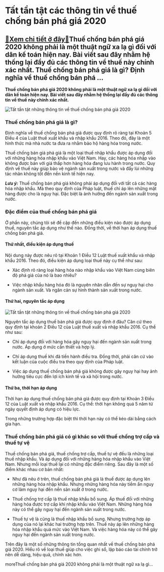 Tất tần tật các thông tin về thuế chống bán phá giá 2020
========================================================

[:gift:Xem chi tiết ở đây:gift:](https://hddtvn.com/tat-tan-tat-cac-thong-tin-ve-thue-chong-ban-pha-gia-2020/)Thuế chống bán phá giá 2020 không phải là một thuật ngữ xa lạ gì đối với dân kế toán hiện nay. Bài viết sau đây nhằm hệ thống lại đầy đủ các thông tin về thuế này chính xác nhất. Thuế chống bán phá giá là gì? Định nghĩa về thuế chống bán phá …
---------------------------------------------------------------------------------------------------------------------------------------------------------------------------------------------------------------------------------------------------

**Thuế chống bán phá giá 2020 không phải là một thuật ngữ xa lạ gì đối với dân kế toán hiện nay. Bài viết sau đây nhằm hệ thống lại đầy đủ các thông tin về thuế này chính xác nhất.**


![Tất tần tật những thông tin về thuế chống bán phá giá 2020](https://hddtvn.com/wp-content/uploads/2021/01/ban-pha-gia-1-156929030624153204634.png "Tất tần tật những thông tin về thuế chống bán phá giá 2020")


### **Thuế chống bán phá giá là gì?**


Định nghĩa về thuế chống bán phá giá được quy định rõ ràng tại Khoản 5 Điều 4 của Luật thuế xuất khẩu và nhập khẩu 2016. Theo đó, đây là một hình thức mà nhà nước ta đưa ra nhằm bảo hộ hàng hóa trong nước.


Thuế chống bán giá phá giá là một loại thuế nhập khẩu được áp dụng đối với những hàng hóa nhập khẩu vào Việt Nam. Hay, các hàng hóa nhập vào không được bán với giá thấp hơn hàng hóa đang lưu hành trong nước. Quy định về thuế này giúp bảo vệ ngành sản xuất trong nước và đẩy lùi những tác nhân không tốt đến nền kinh tế hiện nay.


***Lưu ý:*** Thuế chống bán phá giá không phải áp dụng đối với tất cả các hàng hóa nhập khẩu. Mà theo quy định của Pháp luật, thuế chỉ áp lên những mặt hàng được cho là nguy hại. Đặc biệt là ảnh hưởng đến ngành sản xuất trong nước.


### **Đặc điểm của thuế chống bán phá giá**


Ở phần này, chúng tôi sẽ đề cập đến những điều kiện nào được áp dụng thuế, nguyên tắc áp dụng như thế nào. Đồng thời, về thời hạn áp dụng thuế chống bán phá giá.


#### **Thứ nhất, điều kiện áp dụng thuế**


Nội dung này được nêu rõ tại Khoản 1 Điều 12 Luật thuế xuất khẩu và nhập khẩu 2016. Theo đó, điều kiện áp dụng loại thuế này cụ thể như sau:




* Xác định rõ ràng loại hàng hóa nào nhập khẩu vào Việt Nam cùng biên độ phá giá của nó là bao nhiêu?

* Việc nhập khẩu hàng hóa đó là nguyên nhân dẫn đến sự nguy hại cho ngành sản xuất. Và ngăn cản sự hình thành sản xuất trong nước.



#### **Thứ hai, nguyên tắc áp dụng**


![Tất tần tật những thông tin về thuế chống bán phá giá 2020](https://hddtvn.com/wp-content/uploads/2021/01/045618434.jpg "Tất tần tật những thông tin về thuế chống bán phá giá 2020")


Nguyên tắc áp dụng thuế bán phá giá được quy định ở đâu? Căn cứ theo quy định tại khoản 2 Điều 12 của Luật thuế xuất và nhập khẩu 2016. Cụ thể như sau:




* Chỉ áp dụng đối với hàng hóa gây nguy hại đến ngành sản xuất trong nước. Áp dụng ở mức cần thiết và hợp lý.

* Chỉ áp dụng thuế khi đã tiến hành điều tra. Đồng thời, phải căn cứ vào kết luận của cuộc điều tra theo quy định của Pháp luật.

* Việc áp dụng thuế chống bán phá giá không được gây nguy hại hay ảnh hưởng tiêu cực đến lợi ích kinh tế và xã hội trong nước.



#### **Thứ ba, thời hạn áp dụng**


Thời hạn áp dụng thuế chống bán phá giá được quy định tại Khoản 3 Điều 12 của Luật xuất và nhập khẩu 2016. Cụ thể: thời hạn không quá 5 năm từ ngày quyết định áp dụng có hiệu lực.


Trong những trường hợp đặc biệt thì thời hạn này có thể kéo dài bằng cách gia hạn.


### **Thuế chống bán phá giá có gì khác so với thuế chống trợ cấp và thuế tự vệ**


Thuế chống bán phá giá, thuế chống trợ cấp, thuế tự vệ đều là những loại thuế nhập khẩu. Và áp dụng đối với những hàng hóa nhập khẩu vào Việt Nam. Nhưng mỗi loại thuế lại có những đặc điểm riêng. Sau đây là một số điểm khác nhau cơ bản nhất:




* Như đã nêu ở trên, thuế chống bán phá giá là thuế được áp dụng lên những hàng hóa nhập khẩu. Nhưng những hàng hóa này tiềm ẩn nguy cơ làm nguy hại đến nền sản xuất ở trong nước.

* Thuế chống trợ cấp là thuế nhập khẩu bổ sung. Áp thuế đối với những hàng hóa được trợ cấp khi nhập khẩu vào Việt Nam. Những hàng hóa này có thể gây nguy hại đến ngành sản xuất trong nước.

* Thuế tự vệ là cũng là thuế nhập khẩu bổ sung. Nhưng trường hợp áp dụng của nó lại khác hai trường hợp trên. Thuế này áp lên những hàng hóa nhập khẩu quá mức vào Việt Nam. Và việc hàng hóa này có thể gây nguy hại đến ngành sản xuất trong nước.



Trên đây là một số những thông tin tổng quan nhất về thuế chống bán phá giá 2020. Hiểu rõ về loại thuế giúp cho việc ghi sổ, lập báo cáo tài chính trở nên dễ dàng, hiệu quả, chính xác hơn.


moreThuế chống bán phá giá 2020 không phải là một thuật ngữ xa lạ gì…

